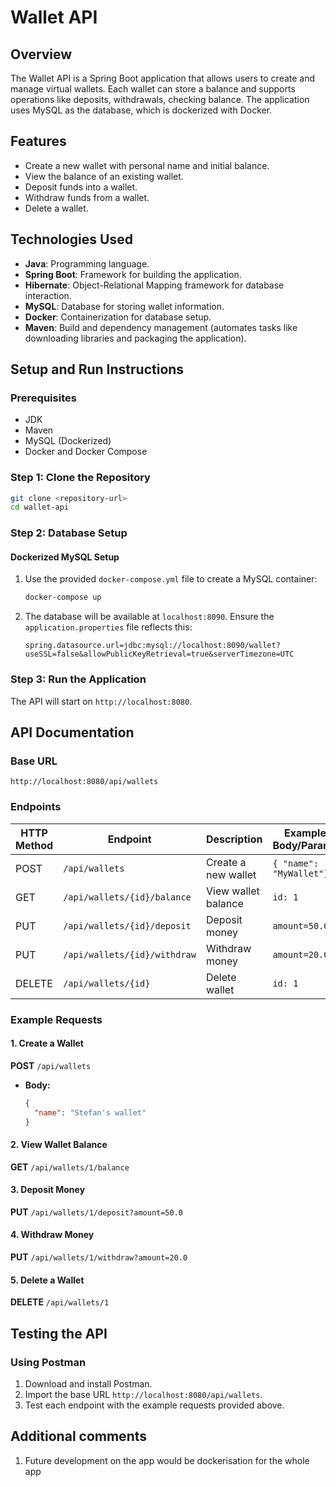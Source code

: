 # Wallet API

## Overview
The Wallet API is a Spring Boot application that allows users to create and manage virtual wallets. Each wallet can store a balance and supports operations like deposits, withdrawals, checking balance. The application uses MySQL as the database, which is dockerized with Docker.

## Features
- Create a new wallet with personal name and initial balance.
- View the balance of an existing wallet.
- Deposit funds into a wallet.
- Withdraw funds from a wallet.
- Delete a wallet.

## Technologies Used
- **Java**: Programming language.
- **Spring Boot**: Framework for building the application.
- **Hibernate**:  Object-Relational Mapping framework for database interaction.
- **MySQL**: Database for storing wallet information.
- **Docker**: Containerization for database setup.
- **Maven**: Build and dependency management (automates tasks like downloading libraries and packaging the application).

## Setup and Run Instructions

### Prerequisites
- JDK 
- Maven
- MySQL (Dockerized)
- Docker and Docker Compose

### Step 1: Clone the Repository
```bash
git clone <repository-url>
cd wallet-api
```

### Step 2: Database Setup

#### Dockerized MySQL Setup
1. Use the provided `docker-compose.yml` file to create a MySQL container:
   ```bash
   docker-compose up 
   ```
2. The database will be available at `localhost:8090`. Ensure the `application.properties` file reflects this:

   ```properties
   spring.datasource.url=jdbc:mysql://localhost:8090/wallet?useSSL=false&allowPublicKeyRetrieval=true&serverTimezone=UTC
   ```

### Step 3: Run the Application

The API will start on `http://localhost:8080`.

## API Documentation

### Base URL
`http://localhost:8080/api/wallets`

### Endpoints

| HTTP Method | Endpoint                 | Description              | Example Body/Params |
|-------------|--------------------------|--------------------------|---------------------|
| POST        | `/api/wallets`           | Create a new wallet      | `{ "name": "MyWallet"}` |
| GET         | `/api/wallets/{id}/balance` | View wallet balance     | `id: 1`             |
| PUT         | `/api/wallets/{id}/deposit` | Deposit money           | `amount=50.0`       |
| PUT         | `/api/wallets/{id}/withdraw` | Withdraw money         | `amount=20.0`       |
| DELETE      | `/api/wallets/{id}`      | Delete wallet            | `id: 1`             |

### Example Requests

#### 1. Create a Wallet
**POST** `/api/wallets`
- **Body:**
  ```json
  {
    "name": "Stefan's wallet"
  }
  ```

#### 2. View Wallet Balance
**GET** `/api/wallets/1/balance`

#### 3. Deposit Money
**PUT** `/api/wallets/1/deposit?amount=50.0`

#### 4. Withdraw Money
**PUT** `/api/wallets/1/withdraw?amount=20.0`

#### 5. Delete a Wallet
**DELETE** `/api/wallets/1`

## Testing the API

### Using Postman
1. Download and install Postman.
2. Import the base URL `http://localhost:8080/api/wallets`.
3. Test each endpoint with the example requests provided above.

## Additional comments

1. Future development on the app would be dockerisation for the whole app
